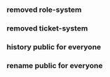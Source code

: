### removed role-system
### removed ticket-system
### history public for everyone
### rename public for everyone